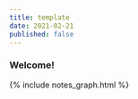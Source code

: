 ```yaml
---
title: template
date: 2021-02-21
published: false
---
```


### Welcome!

{% include notes_graph.html %}

